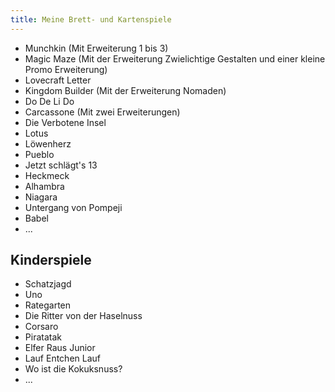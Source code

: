 ```yaml
---
title: Meine Brett- und Kartenspiele
---
```


* Munchkin (Mit Erweiterung 1 bis 3)
* Magic Maze (Mit der Erweiterung Zwielichtige Gestalten und einer kleine Promo Erweiterung)
* Lovecraft Letter
* Kingdom Builder (Mit der Erweiterung Nomaden)
* Do De Li Do
* Carcassone (Mit zwei Erweiterungen)
* Die Verbotene Insel
* Lotus
* Löwenherz
* Pueblo
* Jetzt schlägt's 13
* Heckmeck
* Alhambra
* Niagara
* Untergang von Pompeji
* Babel
* ...

## Kinderspiele
* Schatzjagd
* Uno
* Rategarten
* Die Ritter von der Haselnuss
* Corsaro
* Piratatak
* Elfer Raus Junior
* Lauf Entchen Lauf
* Wo ist die Kokuksnuss?
* ...
